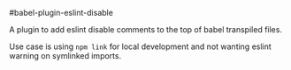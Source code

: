 #babel-plugin-eslint-disable

A plugin to add eslint disable comments to the top of babel transpiled files.

Use case is using `npm link` for local development and not wanting eslint warning on symlinked imports.